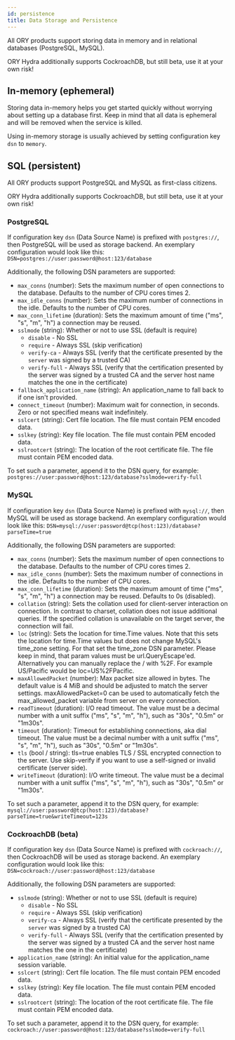 ```yaml
---
id: persistence
title: Data Storage and Persistence
---
```


All ORY products support storing data in memory and in relational databases (PostgreSQL, MySQL).

ORY Hydra additionally supports CockroachDB, but still beta, use it at your own risk!

## In-memory (ephemeral)

Storing data in-memory helps you get started quickly without worrying about setting up a database first. Keep in mind
that all data is ephemeral and will be removed when the service is killed.

Using in-memory storage is usually achieved by setting configuration key `dsn` to `memory`.

## SQL (persistent)

All ORY products support PostgreSQL and MySQL as first-class citizens.

ORY Hydra additionally supports CockroachDB, but still beta, use it at your own risk!

### PostgreSQL

If configuration key `dsn` (Data Source Name) is prefixed with `postgres://`, then PostgreSQL will be used as storage
backend. An exemplary configuration would look like this: `DSN=postgres://user:password@host:123/database`

Additionally, the following DSN parameters are supported:

- `max_conns` (number): Sets the maximum number of open connections to the database. Defaults to the number of CPU cores times 2.
- `max_idle_conns` (number): Sets the maximum number of connections in the idle. Defaults to the number of CPU cores.
- `max_conn_lifetime` (duration): Sets the maximum amount of time ("ms", "s", "m", "h") a connection may be reused.
- `sslmode` (string): Whether or not to use SSL (default is require)
  - `disable` - No SSL
  - `require` - Always SSL (skip verification)
  - `verify-ca` - Always SSL (verify that the certificate presented by the
    `server` was signed by a trusted CA)
  - `verify-full` - Always SSL (verify that the certification presented by
    the server was signed by a trusted CA and the server host name
    matches the one in the certificate)
- `fallback_application_name` (string): An application_name to fall back to if one isn't provided.
- `connect_timeout` (number): Maximum wait for connection, in seconds. Zero or
  not specified means wait indefinitely.
- `sslcert` (string): Cert file location. The file must contain PEM encoded data.
- `sslkey` (string): Key file location. The file must contain PEM encoded data.
- `sslrootcert` (string): The location of the root certificate file. The file
  must contain PEM encoded data.

To set such a parameter, append it to the DSN query, for example: `postgres://user:password@host:123/database?sslmode=verify-full`

### MySQL

If configuration key `dsn` (Data Source Name) is prefixed with `mysql://`, then MySQL will be used as storage backend.
An exemplary configuration would look like this: `DSN=mysql://user:password@tcp(host:123)/database?parseTime=true`

Additionally, the following DSN parameters are supported:

- `max_conns` (number): Sets the maximum number of open connections to the database. Defaults to the number of CPU cores times 2.
- `max_idle_conns` (number): Sets the maximum number of connections in the idle. Defaults to the number of CPU cores.
- `max_conn_lifetime` (duration): Sets the maximum amount of time ("ms", "s", "m", "h") a connection may be reused.
  Defaults to 0s (disabled).
- `collation` (string): Sets the collation used for client-server interaction on connection. In contrast to charset,
  collation does not issue additional queries. If the specified collation is unavailable on the target server,
  the connection will fail.
- `loc` (string): Sets the location for time.Time values. Note that this sets the location for time.Time values
  but does not change MySQL's time_zone setting. For that set the time_zone DSN parameter. Please keep in mind,
  that param values must be url.QueryEscape'ed. Alternatively you can manually replace the / with %2F.
  For example US/Pacific would be loc=US%2FPacific.
- `maxAllowedPacket` (number): Max packet size allowed in bytes. The default value is 4 MiB and should be
  adjusted to match the server settings. maxAllowedPacket=0 can be used to automatically fetch the max_allowed_packet variable from server on every connection.
- `readTimeout` (duration): I/O read timeout. The value must be a decimal number with a unit suffix
  ("ms", "s", "m", "h"), such as "30s", "0.5m" or "1m30s".
- `timeout` (duration): Timeout for establishing connections, aka dial timeout. The value must be a decimal number with a unit suffix
  ("ms", "s", "m", "h"), such as "30s", "0.5m" or "1m30s".
- `tls` (bool / string): tls=true enables TLS / SSL encrypted connection to the server. Use skip-verify if
  you want to use a self-signed or invalid certificate (server side).
- `writeTimeout` (duration): I/O write timeout. The value must be a decimal number with a unit suffix
  ("ms", "s", "m", "h"), such as "30s", "0.5m" or "1m30s".

To set such a parameter, append it to the DSN query, for example: `mysql://user:password@tcp(host:123)/database?parseTime=true&writeTimeout=123s`

### CockroachDB (beta)

If configuration key `dsn` (Data Source Name) is prefixed with `cockroach://`, then CockroachDB will be used as storage
backend. An exemplary configuration would look like this: `DSN=cockroach://user:password@host:123/database`

Additionally, the following DSN parameters are supported:

- `sslmode` (string): Whether or not to use SSL (default is require)
  - `disable` - No SSL
  - `require` - Always SSL (skip verification)
  - `verify-ca` - Always SSL (verify that the certificate presented by the
    `server` was signed by a trusted CA)
  - `verify-full` - Always SSL (verify that the certification presented by
    the server was signed by a trusted CA and the server host name
    matches the one in the certificate)
- `application_name` (string): An initial value for the application_name session variable.
- `sslcert` (string): Cert file location. The file must contain PEM encoded data.
- `sslkey` (string): Key file location. The file must contain PEM encoded data.
- `sslrootcert` (string): The location of the root certificate file. The file
  must contain PEM encoded data.

To set such a parameter, append it to the DSN query, for example: `cockroach://user:password@host:123/database?sslmode=verify-full`
